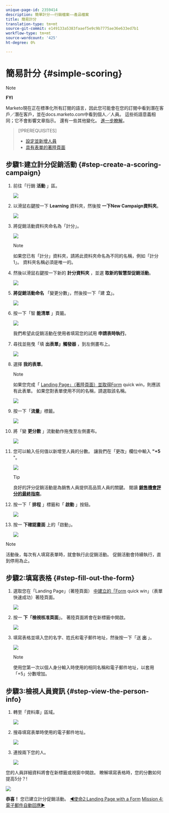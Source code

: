 ```yaml
---
unique-page-id: 2359414
description: 簡單計分——行銷檔案——產品檔案
title: 簡易計分
translation-type: tm+mt
source-git-commit: e149133a5383faaef5e9c9b7775ae36e633ed7b1
workflow-type: tm+mt
source-wordcount: '425'
ht-degree: 0%

---
```



# 簡易計分 {#simple-scoring}

>[!NOTE]
>
>**FYI**
>
>Marketo現在正在標準化所有訂閱的語言，因此您可能會在您的訂閱中看到潛在客戶／潛在客戶，並在docs.marketo.com中看到個人／人員。 這些術語意義相同；它不會影響文章指示。 還有一些其他變化。 [進一步瞭解](http://docs.marketo.com/display/DOCS/Updates+to+Marketo+Terminology)。

>[!PREREQUISITES]
>
>* [設定並新增人員](get-set-up-and-add-a-person.md)
>* [具有表單的著陸頁面](landing-page-with-a-form.md)

>



## 步驟1:建立計分促銷活動 {#step-create-a-scoring-campaign}

1. 前往「行銷 **活動** 」區。

   ![](assets/ma-1.png)

1. 以滑鼠右鍵按一下 **Learning** 資料夾，然後按 **一下New Campaign資料夾**。

   ![](assets/two-2.png)

1. 將促銷活動資料夾命名為「計分」。

   ![](assets/three-1.png)

   >[!NOTE]
   >
   >如果您已有「計分」資料夾，請將此資料夾命名為不同的名稱，例如「計分1」。 資料夾名稱必須是唯一的。

1. 然後以滑鼠右鍵按一下新的 **計分資料夾** ，並選 **取新的智慧型促銷活動**。

   ![](assets/four.png)

1. **將促銷活動命名** 「變更分數」，然後按一下「建 **立**」。

   ![](assets/five-1.png)

1. 按一下「智 **能清單** 」頁籤。

   ![](assets/six-1.png)

   我們希望此促銷活動在使用者填寫您的試用 **申請表時執行**。

1. 尋找並拖曳「填 **出表單」觸發器** ，到左側畫布上。

   ![](assets/image2014-9-24-11-3a43-3a35.png)

1. 選擇 **我的表單**。

   >[!NOTE]
   >
   >如果您完成「 [Landing Page」（著陸頁面）並取得Form](landing-page-with-a-form.md) quick win，則應該有此表單。 如果您對表單使用不同的名稱，請選取該名稱。

   ![](assets/image2014-9-24-11-3a44-3a16.png)

1. 按一下「**流量**」標籤。

   ![](assets/image2014-9-24-11-3a44-3a33.png)

1. 將「變 **更分數** 」流動動作拖曳至左側畫布。

   ![](assets/image2014-9-24-11-3a44-3a45.png)

1. 您可以輸入任何值以新增至人員的分數。 讓我們在「更改」欄位中輸入 **&quot;+5** &quot;。

   ![](assets/eleven-1.png)

   >[!TIP]
   >
   >良好的評分促銷活動是為銷售人員提供高品質人員的關鍵。 閱讀 [**銷售機會評分的最終指南**](http://www.marketo.com/definitive-guides/lead-scoring/)。

1. 按一下「 **排程** 」標籤和「 **啟動** 」按鈕。

   ![](assets/twelve-1.png)

1. 按一 **下確認畫面** 上的「啟動」。

   ![](assets/thirteen-1.png)

>[!NOTE]
>
>活動後，每次有人填寫表單時，就會執行此促銷活動。 促銷活動會持續執行，直到停用為止。

## 步驟2:填寫表格 {#step-fill-out-the-form}

1. 選取您在「Landing Page」（著陸頁面） [中建立的「Form](landing-page-with-a-form.md) quick win」（表單快速成功）著陸頁面。

   ![](assets/fourteen-1.png)

1. 按一 **下「檢視核准頁面**」。 著陸頁面將會在新標籤中開啟。

   ![](assets/image2014-9-24-11-3a47-3a51.png)

1. 填寫表格並填入您的名字、姓氏和電子郵件地址，然後按一下「送 **出** 」。

   ![](assets/image2014-9-24-11-3a47-3a59.png)

   >[!NOTE]
   >
   >使用您第一次以個人身分輸入時使用的相同名稱和電子郵件地址，以套用「+5」分數增加。

## 步驟3:檢視人員資訊 {#step-view-the-person-info}

1. 轉至「資料庫」區域。

   ![](assets/db-2.png)

1. 搜尋填寫表單時使用的電子郵件地址。

   ![](assets/eighteen.png)

1. 連按兩下您的人。

   ![](assets/nineteen.png)

您的人員詳細資料將會在新標籤或視窗中開啟。 瞭解填寫表格時，您的分數如何提高5分？!

![](assets/twenty.png)

**恭喜！** 您已建立計分促銷活動。
[◄使命2:Landing Page with a Form](landing-page-with-a-form.md) [Mission 4:電子郵件自動回應►](email-auto-response.md)